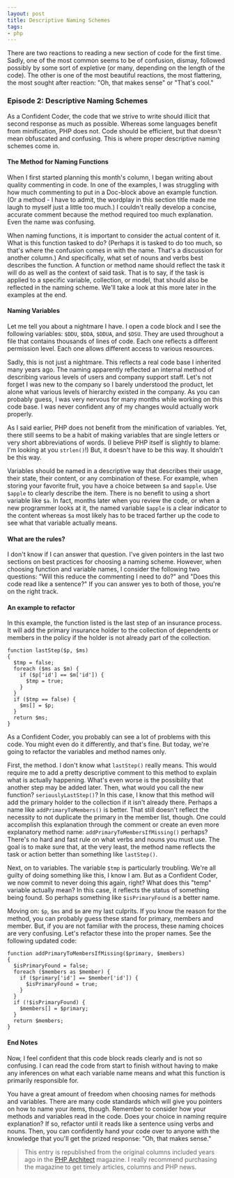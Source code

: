 ```yaml
---
layout: post
title: Descriptive Naming Schemes
tags:
- php
---
```

There are two reactions to reading a new section of code for the first time.  Sadly, one of the most common seems to be of confusion, dismay, followed possibly by some sort of expletive (or many, depending on the length of the code).  The other is one of the most beautiful reactions, the most flattering, the most sought after reaction: "Oh, that makes sense" or "That's cool."

### Episode 2: Descriptive Naming Schemes

As a Confident Coder, the code that we strive to write should illicit that second response as much as possible.  Whereas some languages benefit from minification, PHP does not.  Code should be efficient, but that doesn't mean obfuscated and confusing.  This is where proper descriptive naming schemes come in.  

#### The Method for Naming Functions
When I first started planning this month's column, I began writing about quality commenting in code.  In one of the examples, I was struggling with how much commenting to put in a Doc-block above an example function.  (Or a method - I have to admit, the wordplay in this section title made me laugh to myself just a little too much.)  I couldn't really develop a concise, accurate comment because the method required too much explanation.  Even the name was confusing.

When naming functions, it is important to consider the actual content of it.  What is this function tasked to do?  (Perhaps it is tasked to do too much, so that's where the confusion comes in with the name.  That's a discussion for another column.)  And specifically, what set of nouns and verbs best describes the function.  A function or method name should reflect the task it will do as well as the context of said task.  That is to say, if the task is applied to a specific variable, collection, or model, that should also be reflected in the naming scheme.  We'll take a look at this more later in the examples at the end.

#### Naming Variables
Let me tell you about a nightmare I have.  I open a code block and I see the following variables: `$DDU`, `$DDA`, `$DDUA`, and `$DSU`.  They are used throughout a file that contains thousands of lines of code.  Each one reflects a different permission level.  Each one allows different access to various resources.

Sadly, this is not just a nightmare.  This reflects a real code base I inherited many years ago.  The naming apparently reflected an internal method of describing various levels of users and company support staff.  Let's not forget I was new to the company so I barely understood the product, let alone what various levels of hierarchy existed in the company.  As you can probably guess, I was very nervous for many months while working on this code base.  I was never confident any of my changes would actually work properly.

As I said earlier, PHP does not benefit from the minification of variables.  Yet, there still seems to be a habit of making variables that are single letters or very short abbreviations of words.  (I believe PHP itself is slightly to blame: I'm looking at you `strlen()`!)  But, it doesn't have to be this way.  It shouldn't be this way.

Variables should be named in a descriptive way that describes their usage, their state, their content, or any combination of these.  For example, when storing your favorite fruit, you have a choice between `$a` and `$apple`.  Use `$apple` to clearly describe the item.  There is no benefit to using a short variable like `$a`.  In fact, months later when you review the code, or when a new programmer looks at it, the named variable `$apple` is a clear indicator to the content whereas `$a` most likely has to be traced farther up the code to see what that variable actually means.

#### What are the rules?
I don't know if I can answer that question.  I've given pointers in the last two sections on best practices for choosing a naming scheme.  However, when choosing function and variable names, I consider the following two questions: "Will this reduce the commenting I need to do?" and "Does this code read like a sentence?"  If you can answer yes to both of those, you're on the right track.  

#### An example to refactor
In this example, the function listed is the last step of an insurance process.  It will add the primary insurance holder to the collection of dependents or members in the policy if the holder is not already part of the collection.

```php?start_inline=1<?php
function lastStep($p, $ms)
{
  $tmp = false;
  foreach ($ms as $m) {
    if ($p['id'] == $m['id']) {
      $tmp = true;
    }
  }
  if ($tmp == false) {
    $ms[] = $p;
  }
  return $ms;
}
```

As a Confident Coder, you probably can see a lot of problems with this code.  You might even do it differently, and that's fine.  But today, we're going to refactor the variables and method names only.

First, the method.  I don't know what `lastStep()` really means.  This would require me to add a pretty descriptive comment to this method to explain what is actually happening.  What's even worse is the possibility that another step may be added later.  Then, what would you call the new function?  `seriouslyLastStep()`?  In this case, I know that this method will add the primary holder to the collection if it isn't already there.  Perhaps a name like `addPrimaryToMembers()` is better.  That still doesn't reflect the necessity to not duplicate the primary in the member list, though.  One could accomplish this explanation through the comment or create an even more explanatory method name: `addPrimaryToMembersIfMissing()` perhaps?  There's no hard and fast rule on what verbs and nouns you must use.  The goal is to make sure that, at the very least, the method name reflects the task or action better than something like `lastStep()`.

Next, on to variables.  The variable `$tmp` is particularly troubling.  We're all guilty of doing something like this, I know I am.  But as a Confident Coder, we now commit to never doing this again, right?  What does this "temp" variable actually mean?  In this case, it reflects the status of something being found.  So perhaps something like `$isPrimaryFound` is a better name.

Moving on: `$p`, `$ms` and `$m` are my last culprits.  If you know the reason for the method, you can probably guess these stand for primary, members and member.  But, if you are not familiar with the process, these naming choices are very confusing.  Let's refactor these into the proper names.  See the following updated code:

```php?start_inline=1
function addPrimaryToMembersIfMissing($primary, $members)
{
  $isPrimaryFound = false;
  foreach ($members as $member) {
    if ($primary['id'] == $member['id']) {
      $isPrimaryFound = true;
    }
  }
  if (!$isPrimaryFound) {
    $members[] = $primary;
  }
  return $members;
}
```

#### End Notes

Now, I feel confident that this code block reads clearly and is not so confusing.  I can read the code from start to finish without having to make any inferences on what each variable name means and what this function is primarily responsible for.

You have a great amount of freedom when choosing names for methods and variables.  There are many code standards which will give you pointers on how to name your items, though.  Remember to consider how your methods and variables read in the code.  Does your choice in naming require explanation?  If so, refactor until it reads like a sentence using verbs and nouns.  Then, you can confidently hand your code over to anyone with the knowledge that you'll get the prized response: "Oh, that makes sense."

> This entry is republished from the original columns included years ago in the [PHP Architect](http://phparch.com) magazine.  I really recommend purchasing the magazine to get timely articles, columns and PHP news.
